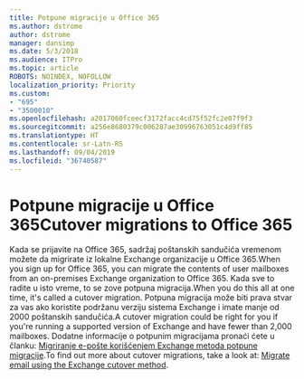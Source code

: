 ```yaml
---
title: Potpune migracije u Office 365
ms.author: dstrome
author: dstrome
manager: dansimp
ms.date: 5/3/2018
ms.audience: ITPro
ms.topic: article
ROBOTS: NOINDEX, NOFOLLOW
localization_priority: Priority
ms.custom:
- "695"
- "3500010"
ms.openlocfilehash: a2017060fceecf3172facc4cd75f52fc2e07f9f3
ms.sourcegitcommit: a256e8680379c006287ae30996763051c4d9ff85
ms.translationtype: HT
ms.contentlocale: sr-Latn-RS
ms.lasthandoff: 09/04/2019
ms.locfileid: "36740587"
---
```

# <a name="cutover-migrations-to-office-365"></a><span data-ttu-id="c6c82-102">Potpune migracije u Office 365</span><span class="sxs-lookup"><span data-stu-id="c6c82-102">Cutover migrations to Office 365</span></span>

<span data-ttu-id="c6c82-103">Kada se prijavite na Office 365, sadržaj poštanskih sandučića vremenom možete da migrirate iz lokalne Exchange organizacije u Office 365.</span><span class="sxs-lookup"><span data-stu-id="c6c82-103">When you sign up for Office 365, you can migrate the contents of user mailboxes from an on-premises Exchange organization to Office 365.</span></span> <span data-ttu-id="c6c82-104">Kada sve to radite u isto vreme, to se zove potpuna migracija.</span><span class="sxs-lookup"><span data-stu-id="c6c82-104">When you do this all at one time, it's called a cutover migration.</span></span> <span data-ttu-id="c6c82-105">Potpuna migracija može biti prava stvar za vas ako koristite podržanu verziju sistema Exchange i imate manje od 2000 poštanskih sandučića.</span><span class="sxs-lookup"><span data-stu-id="c6c82-105">A cutover migration could be right for you if you're running a supported version of Exchange and have fewer than 2,000 mailboxes.</span></span> <span data-ttu-id="c6c82-106">Dodatne informacije o potpunim migracijama pronaći ćete u članku: [Migriranje e-pošte korišćenjem Exchange metoda potpune migracije](https://docs.microsoft.com/Exchange/mailbox-migration/cutover-migration-to-office-365).</span><span class="sxs-lookup"><span data-stu-id="c6c82-106">To find out more about cutover migrations, take a look at: [Migrate email using the Exchange cutover method](https://docs.microsoft.com/Exchange/mailbox-migration/cutover-migration-to-office-365).</span></span>
  
